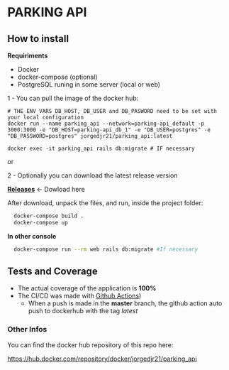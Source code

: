 # PARKING API

## How to install

 **Requiriments** 
 - Docker
 - docker-compose (optional)
 - PostgreSQL runing in some server (local or web)

1 - You can pull the image of the docker hub:

```shell
# THE ENV VARS DB_HOST, DB_USER and DB_PASWORD need to be set with your local configuration
docker run --name parking_api --network=parking-api_default -p 3000:3000 -e "DB_HOST=parking-api_db_1" -e "DB_USER=postgres" -e "DB_PASSWORD=postgres" jorgedjr21/parking_api:latest 

docker exec -it parking_api rails db:migrate # IF necessary
```

or

2 - Optionally you can download the latest release version

**[Releases](https://github.com/jorgedjr21/parking-api/releases)** <- Dowload here

After download, unpack the files, and run, inside the project folder:

```sh
  docker-compose build .
  docker-compose up
```

  **In other console**

```sh
  docker-compose run --rm web rails db:migrate #If necessary
```

## Tests and Coverage

- The actual coverage of the application is **100%**
- The CI/CD was made with [Github Actions](https://github.com/jorgedjr21/parking-api/actions?query=workflow%3A%22Parking+API%22))
  - When a push is made in the **master** branch, the github action auto push to dockerhub with the tag *latest*

### Other Infos

You can find the docker hub repository of this repo here:

https://hub.docker.com/repository/docker/jorgedjr21/parking_api
